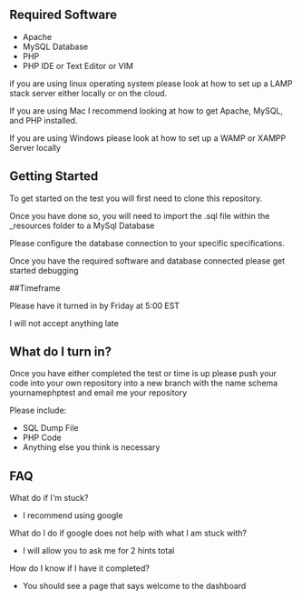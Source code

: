 ## Required Software

- Apache
- MySQL Database
- PHP
- PHP IDE or Text Editor or VIM

if you are using linux operating system please look at how to set up a LAMP stack server either locally or on the cloud. 

If you are using Mac I recommend looking at how to get Apache, MySQL, and PHP installed. 

If you are using Windows please look at how to set up a WAMP or XAMPP Server locally 

## Getting Started
To get started on the test you will first need to clone this repository.

Once you have done so, you will need to import the .sql file within the _resources folder to a MySql Database

Please configure the database connection to your specific specifications. 

Once you have the required software and database connected please get started debugging

##Timeframe

Please have it turned in by Friday at 5:00 EST 

I will not accept anything late 

## What do I turn in?

Once you have either completed the test or time is up please push your code into your own repository into a new branch with the name schema yournamephptest and email me your repository

Please include:

- SQL Dump File
- PHP Code
- Anything else you think is necessary 

## FAQ

What do if I'm stuck?

- I recommend using google

What do I do if google does not help with what I am stuck with?

- I will allow you to ask me for 2 hints total

How do I know if I have it completed?

- You should see a page that says welcome to the dashboard <your name>

